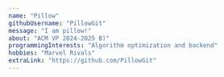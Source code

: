 ```yaml
---
name: "Pillow"
githubUsername: "PillowGit"
message: "I am pillow!"
about: "ACM VP 2024-2025 B)"
programmingInterests: "Algorithm optimization and backend"
hobbies: "Marvel Rivals"
extraLink: "https://github.com/PillowGit"
---
```

